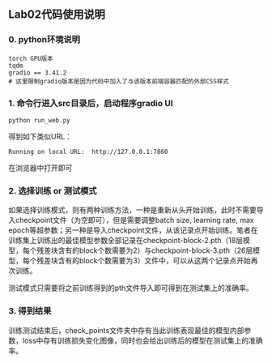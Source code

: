 ## Lab02代码使用说明
### 0. python环境说明
~~~
torch GPU版本
tqdm 
gradio == 3.41.2
# 这里限制gradio版本是因为代码中加入了与该版本前端容器匹配的外部CSS样式
~~~
### 1. 命令行进入src目录后，启动程序gradio UI
~~~
python run_web.py
~~~
得到如下类似URL：
~~~
Running on local URL:  http://127.0.0.1:7860
~~~
在浏览器中打开即可

### 2. 选择训练 or 测试模式
如果选择训练模式，则有两种训练方法，一种是重新从头开始训练，此时不需要导入checkpoint文件（为空即可），但是需要调整batch size, learning rate, max epoch等超参数；另一种是导入checkpoint文件，从该记录点开始训练。笔者在训练集上训练出的最佳模型参数全部记录在checkpoint-block-2.pth（18层模型，每个残差块含有的block个数需要为2）与checkpoint-block-3.pth（26层模型，每个残差块含有的block个数需要为3）文件中，可以从这两个记录点开始再次训练。

测试模式只需要将之前训练得到的pth文件导入即可得到在测试集上的准确率。


### 3. 得到结果
训练测试结束后，check_points文件夹中存有当此训练表现最佳的模型内部参数，loss中存有训练损失变化图像，同时也会给出训练后的模型在测试集上的准确率。